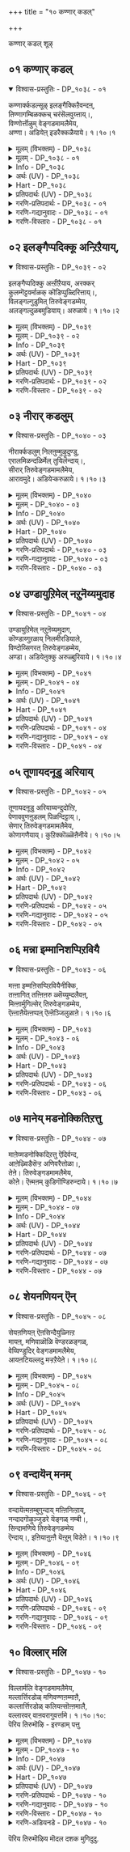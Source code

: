 +++
title = "१० कण्णार् कडल्"

+++

कण्णार् कडल् शूऴ्

## ०१ कण्णार् कडल्

<details open><summary>विश्वास-प्रस्तुतिः - DP_१०३८ - ०१</summary>

कण्णार्क्कडल्सूऴ् इलङ्गैक्किऱैवन्दऩ्,  
तिण्णागम्बिळक्कच् चरंसॆलवुय्त्ताय्।,  
विण्णोर्त्तॊऴुम् वेङ्गडमामलैमेय,  
अण्णा। अडियेऩ् इडरैक्कळैयाये। १।१०।१
</details>

<details><summary>मूलम् (विभक्तम्) - DP_१०३८</summary>

१०३८ ## कण् आर् कडल् सूऴ् * इलङ्गैक्कु इऱैवऩ् तऩ् *  
तिण् आगम् पिळक्कच् * चरम् सॆल उय्त्ताय् **  
विण्णोर् तॊऴुम् * वेङ्गड मा मलै मेय *  
अण्णा अडियेऩ् * इडरैक् कळैयाये १
</details>

<details><summary>मूलम् - DP_१०३८ - ०१</summary>

कण्णार्क्कडल्सूऴ् इलङ्गैक्किऱैवन्दऩ्,  
तिण्णागम्बिळक्कच् चरंसॆलवुय्त्ताय्।,  
विण्णोर्त्तॊऴुम् वेङ्गडमामलैमेय,  
अण्णा। अडियेऩ् इडरैक्कळैयाये। १।१०।१
</details>

<details><summary>Info - DP_१०३८</summary>

{'uv_id': 'PT_१_१०', 'rAga': 'Nādhanāmakriya / नादनामक्रियै', 'tAla': 'Tiripuṭai / तिरिबुडै', 'bhAva': 'Self'}
</details>

<details><summary>अर्थः (UV) - DP_१०३८</summary>

विसालमाऩ कडलाले सूऴप्पट्ट इलङ्गै तलैवऩ् इरावणऩुडैय तिडमाऩ शरीरम् पिळन्दुबोगुम् पडि अम्बुगळै सॆलुत्तिऩवऩे! तेवर्गळ् वणङ्गुम् तिरुमलैयिले सकलविद पन्दुवुमाग इरुक्कुम् पॆरुमाऩे! ऎऩ् तुऩ्बङ्गळै नीक्कियरुळ वेणुम्
</details>

<details><summary>Hart - DP_१०३८</summary>

O lord, you who crossed the ocean  
and fought and killed the king of Lanka surrounded by oceans  
stay in the majestic Thiruvenkaṭam hills,  
worshiped by the gods in the sky:  
I am your slave: Remove my troubles:
</details>

<details><summary>प्रतिपदार्थः (UV) - DP_१०३८</summary>

**कण्णार्** = विसालमाऩ; **कडल् सूऴ्** = कडलाले सूऴप्पट्ट; **इलङ्गैक्कु** = इलङ्गै तलैवऩ्; **इऱैवऩ् तऩ्** = इरावणऩुडैय; **तिण् आगम्** = तिडमाऩ शरीरम्; **पिळक्क** = पिळन्दुबोगुम् पडि; **सरम् सॆल** = अम्बुगळै; **उय्त्ताय्!** = सॆलुत्तिऩवऩे!; **विण्णोर् तॊऴुम्** = तेवर्गळ् वणङ्गुम्; **वेङ्गड मा मलै मेय** = तिरुमलैयिले; **अण्णा!** = सकलविद पन्दुवुमाग; **अडियेऩ्** = इरुक्कुम् पॆरुमाऩे!; **इडरैक्** = ऎऩ् तुऩ्बङ्गळै; **कळैयाये** = नीक्कियरुळ वेणुम्
</details>

<details><summary>गरणि-प्रतिपदार्थः - DP_१०३८ - ०१</summary>

कण्=कण्णु, आर्=तुम्बुवन्थ, कडल्=कडलिनिन्द, शूऴ्=सुत्तुवरिद, इलङ्गैक्कू=लङ्कॆगॆ, इऱैवन् तन्=ऒडॆयन, तिण्=बल, आर्=तुम्बिरुव, आहम्=ऎदॆयन्नु, पिळक्क=सीळुवन्तॆ, शरम्=बाणगळन्नु, शॆल उय् त्ताय्=प्रयोगिसलु हर्षिसिदवने, विण्णोर्=अमररु, तॊऴुम्=नमस्करिसुव, वेङ्गडम् मामलै=वॆङ्कटगिरि ऎम्ब प्रसिद्धि पर्वतदल्लि, मेय=नॆलसिरुव, अण्णा=स्वामिये, अडियेन्=पादसेवकन, इडरै=सङ्कटवन्नु, कळैयाये=कळॆयलारॆया?\(कळॆयबेकु\)
</details>

<details><summary>गरणि-गद्यानुवादः - DP_१०३८ - ०१</summary>

कण्णु तुम्बुवष्टु विशालवाद कडलिनिन्द सुत्तुवरिद लङ्कॆय ऒडॆयन बलिष्ठवाद ऎदॆसीळुवन्तॆ बाणगळन्नु प्रयोगिसलु हर्षिसिद\(उत्साहगॊण्ड\)वने, अमररु नमस्करिसुव तिरुवॆङ्कटगिरियॆम्ब प्रसिद्धवाद पर्वतदलि नॆलसिरुव स्वामिये, पादसेवकनाद नन्न सङ्कटवन्नु निवारिसलरॆया?\(१\)
</details>

<details><summary>गरणि-विस्तारः - DP_१०३८ - ०१</summary>

हिन्दिन ऎरडु तिरुमॊऴिगळिन्दलू आऴ्वाररु तिरुवॆङ्कटगिरिगॆ बन्दु, अल्लि नॆलसिरुव सर्वेश्वरनन्नु आश्रयिसिद्दारॆ. आ तिरुमॊऴिगळल्लि मॊदलनॆयदरल्लि आऴ्वाररु भगवन्तनन्नु सेरलु अवन सेवॆय तॊडगलु तम्म मनस्सन्नु हदगॊळिसिदरु. अदाद, ऎरडनॆय तिरुमॊऴियल्लि अवरु भगवन्तन सन्निधियल्लि निन्तु स्वामियन्नु प्रार्थिसिद्दु- “स्वामी, इवनन्नु निन्न सेवॆगॆ अङ्गीकरिसि अनुग्रहिसु”ऎन्दु. ईग ई तिरुमॊऴियल्लि “स्वामी, दासन सङ्कटवन्नु नीगिसु”ऎन्दु केळिकॊळ्ळुत्तिद्दारॆ.

आऴ्वाररु अरिकॆ माडिकॊळ्ळुत्तारॆ- भगवन्त, नीनु विशालवाद कडलिनिन्द सुत्तुवरिद लङ्कॆय राजन बलिष्ठवाद ऎदॆयन्नु सीळुवन्तॆ बाणगळन्नु प्रयोगिसि हर्षिसिदवनु. देवतॆगळू अमररू निन्नन्नु भूलोकदल्लि सेवॆमाडुवन्तॆ वॆङ्कटगिरियल्लि नॆलसिरुववनु. स्वामी, वॆङ्कटाचलपतिये, नीनु ई दासन सङ्कटवन्नु नीगिसलारॆया?

आऴ्वाररु बेडुवुदु अवरिगॆ पुनर्जन्मद काटवन्नु तप्पिसॆन्दू अमरत्ववन्नु नीडॆन्दू.
</details>

## ०२ इलङ्गैप्पदिक्कू अन्ऱिऱैयाय्,

<details open><summary>विश्वास-प्रस्तुतिः - DP_१०३९ - ०२</summary>

इलङ्गैप्पदिक्कु अऩ्ऱीऱैयाय, अरक्कर्  
कुलम्गॆट्टवर्माळक् कॊडिप्पुळ्दिरित्ताय्।,  
विलङ्गल्गुडुमित् तिरुवेङ्गडम्मेय,  
अलङ्गल्दुळबमुडियाय्। अरुळाये। १।१०।२
</details>

<details><summary>मूलम् (विभक्तम्) - DP_१०३९</summary>

१०३९ इलङ्गैप् पदिक्कु * अऩ्ऱु इऱै आय * अरक्कर्   
कुलम् कॆट्टु अवर् माळक् * कॊडिप् पुळ् तिरित्ताय् **  
विलङ्गल् कुडुमित् * तिरुवेङ्गडम् मेय *  
अलङ्गल् तुळब मुडियाय् * अरुळाये २
</details>

<details><summary>मूलम् - DP_१०३९ - ०२</summary>

इलङ्गैप्पदिक्कु अऩ्ऱीऱैयाय, अरक्कर्  
कुलम्गॆट्टवर्माळक् कॊडिप्पुळ्दिरित्ताय्।,  
विलङ्गल्गुडुमित् तिरुवेङ्गडम्मेय,  
अलङ्गल्दुळबमुडियाय्। अरुळाये। १।१०।२
</details>

<details><summary>Info - DP_१०३९</summary>

{'uv_id': 'PT_१_१०', 'rAga': 'Nādhanāmakriya / नादनामक्रियै', 'tAla': 'Tiripuṭai / तिरिबुडै', 'bhAva': 'Self'}
</details>

<details><summary>अर्थः (UV) - DP_१०३९</summary>

लङ्गाबुरिक्कु ऎक्कालत्तिलुम् अरसर्गळायिरुन्द अरक्कर् कुलम् कॆट्टु अवर्गळ् माळुम्बडि करुडऩैक् कॊडियागक् कॊण्डु तिरिन्दु अवर्गळै अऴित्ताय् सन्दिर सूर्यर्गळ् विलगुम्बडियाऩ सिगरङ्गळ् उळ्ळ तिरुमलैयिलिरुक्कुम् तिरुत्तुऴाय् मालैयै अणिन्दवऩे! ऎऩक्कु अरुळ् पुरिवाये!
</details>

<details><summary>Hart - DP_१०३९</summary>

O lord, you who are adorned with a thulasi garland,  
fought and destroyed the clan of Rakshasas  
and the king of Lanka and raised your Garuda banner  
stay in the Thiruvenkaṭam hills that has tall peaks:  
Give me your grace:
</details>

<details><summary>प्रतिपदार्थः (UV) - DP_१०३९</summary>

**इलङ्गैप् पदिक्कु** = लङ्गाबुरिक्कु; **अऩ्ऱु** = ऎक्कालत्तिलुम्; **इऱै आय** = अरसर्गळायिरुन्द; **अरक्कर् कुलम्** = अरक्कर् कुलम्; **कॆट्टु** = कॆट्टु; **अवर् माळ** = अवर्गळ् माळुम्बडि; **कॊडिप् पुळ्** = करुडऩैक् कॊडियागक् कॊण्डु; **तिरित्ताय्!** = तिरिन्दु अवर्गळै अऴित्ताय्; **विलङ्गल्** = सन्दिर सूर्यर्गळ् विलगुम्बडियाऩ; **कुडुमि** = सिगरङ्गळ् उळ्ळ; **तिरुवेङ्गडम् मेय** = तिरुमलैयिलिरुक्कुम्; **तुळब मुडियाय्** = तिरुत्तुऴाय् मालैयै; **अलङ्गल्!** = अणिन्दवऩे!; **अरुळाये** = ऎऩक्कु अरुळ् पुरिवाये!
</details>

<details><summary>गरणि-प्रतिपदार्थः - DP_१०३९ - ०२</summary>

इलङ्गै पदिक्कू=लङ्कापट्टणक्कॆ, अन्ऱु=आ कालदल्लि, इऱै आय्=राजनादवने\(ऒडॆयनादवने\), अरक्कर्=राक्षसर, कुलम्=वंशवु, कॆट्टु=दिक्कुकॆट्टु, अवर्=अवरॆल्लरू, माळ=नाशवागुवन्तॆ, कॊडि=ध्वजवाद, पुळ्=गरुडनन्नु, तिरित्ताय्=अलॆदाडिसिदवने, विलङ्गल्=बॆट्टगळ, कुडुमि=शिखरवाद, तिरुवेङ्गडम्=तिरुवॆङ्कटगिरियल्लि, मेय=नॆलसि, अलङ्गल् तुळपम्=तुलसिय मालॆयन्नु, मुडियाय्=मुडियल्लि धरिसिदवने,अरुळाये=अनुग्रहिसलारॆया.
</details>

<details><summary>गरणि-विस्तारः - DP_१०३९ - ०२</summary>

अन्दु लङ्कापट्टणक्कॆ ऒडॆयनादवने, राक्षसर वंशवॆल्ल दिक्कुकॆट्टु अवरॆल्लरू नाशवागुवन्तॆ ध्वजवाद गरुडनन्नु तिरुगाडिसिदवने, बॆट्टगळ शिखरवाद तिरुवॆङ्कटगिरियल्लि नॆलसि, मुडियल्लि तुलसिय हारवन्नु धरिसिरुववने, अनुग्रहिसलारॆया?
</details>

## ०३ नीरार् कडलुम्

<details open><summary>विश्वास-प्रस्तुतिः - DP_१०४० - ०३</summary>

नीरार्क्कडलुम् निलऩुम्मुऴुदुण्डु,  
एरालमिळन्दळिर्मेल् तुयिलॆन्दाय्।,  
सीरार् तिरुवेङ्गडमामलैमेय,  
आरावमुदे। अडियेऱ्करुळाये। १।१०।३
</details>

<details><summary>मूलम् (विभक्तम्) - DP_१०४०</summary>

१०४० नीर् आर् कडलुम् * निलऩुम् मुऴुदु उण्डु *  
एर् आलम् इळन् दळिर्मेल् * तुयिल् ऎन्दाय् **  
सीर् आर् * तिरुवेङ्गड मा मलै मेय *  
आरा अमुदे * अडियेऱ्कु अरुळाये ३
</details>

<details><summary>मूलम् - DP_१०४० - ०३</summary>

नीरार्क्कडलुम् निलऩुम्मुऴुदुण्डु,  
एरालमिळन्दळिर्मेल् तुयिलॆन्दाय्।,  
सीरार् तिरुवेङ्गडमामलैमेय,  
आरावमुदे। अडियेऱ्करुळाये। १।१०।३
</details>

<details><summary>Info - DP_१०४०</summary>

{'uv_id': 'PT_१_१०', 'rAga': 'Nādhanāmakriya / नादनामक्रियै', 'tAla': 'Tiripuṭai / तिरिबुडै', 'bhAva': 'Self'}
</details>

<details><summary>अर्थः (UV) - DP_१०४०</summary>

नीर् निरम्बियिरुक्कुम् कडलैयुम् पूमियैयुम् अऩैत्तैयुम् मुऴुदुम् पिरळय कालत्तिल् उण्डु अऴगिय आलिलै इळन्दळिर् मेल् तुयिऩ्ऱ ऎम्बॆरुमाऩे! सॆल्वच्चॆऴिप्पु निऱैन्द तिरुवेङ्गडमलैयिल् इरुप्पवऩे! आरा अमुदे! तासऩाऩ ऎऩ्ऩै कात्तरुळ वेण्डुम्
</details>

<details><summary>Hart - DP_१०४०</summary>

You are sweet nectar:  
You, my father, who swallowed the whole world  
and the ocean with its abundant water  
and rested on a beautiful soft fresh banyan leaf  
stay in the famous Thiruvenkaṭam hills:  
I am your slave: Give me your grace:
</details>

<details><summary>प्रतिपदार्थः (UV) - DP_१०४०</summary>

**नीर् आर्** = नीर् निरम्बियिरुक्कुम्; **कडलुम्** = कडलैयुम्; **निलऩुम्** = पूमियैयुम्; **मुऴुदु उण्डु** = अऩैत्तैयुम् मुऴुदुम्; **उण्डु** = पिरळय कालत्तिल् उण्डु; **एर् आलम्** = अऴगिय आलिलै; **इळन्दळिर्** = इळन्दळिर् मेल्; **तुयिल् ऎन्दाय्!** = तुयिऩ्ऱ ऎम्बॆरुमाऩे!; **सीर् आर्** = सॆल्वच्चॆऴिप्पु निऱैन्द; **तिरु वेङ्गड** = तिरुवेङ्गडमलैयिल्; **मा मलै मेय** = इरुप्पवऩे!; **आरा अमुदे!** = आरा अमुदे!; **अडियेऱ्कु** = तासऩाऩ ऎऩ्ऩै; **अरुळाये** = कात्तरुळ वेण्डुम्
</details>

<details><summary>गरणि-प्रतिपदार्थः - DP_१०४० - ०३</summary>

नीर् आर्=नीरु तुम्बिरुव, कडलुम्=कडलन्नू, निलमुम्=भूमियन्नू, मुऴुवदु=पूर्तियागि, उण्डु=कबळिसि, एर्=सुन्दरवाद आल=आलद,इळम्=ऎळॆय, तळिर् मेल्=तळिरॆलॆय मेलॆ तुयिल्=निद्रिसुव, ऎन्दाय्=नन्न तन्दॆये, शीर् आर्=सम्पद्भरितवाद, तिरुवेङ्गडम्=तिरुवॆङ्कटगिरि ऎम्ब, मामलै=महापर्वतदल्लि, मेय=नॆलसिरुव, आरावमुदे=तणिसदम्थ अमृतवे, अडियेऱ् कु=पादसेवकनिगॆ, अरुळाये=अनुग्रहिसलॊल्लॆया?
</details>

<details><summary>गरणि-गद्यानुवादः - DP_१०४० - ०३</summary>

नीरिनिन्द तुम्बिरुव कडलन्नू भूमियन्नू पूर्तियागि कबळिसि, सुन्दरवाद आलदॆलॆय तळिरॆलॆय मेलॆ निद्रिसुव नन्न तन्दॆये, सम्पत्तिनिन्द तुम्बिद तिरुवॆङ्कटगिरि ऎम्ब महापर्वतदल्लि नॆलसिरुव तणिसलारदन्थ अमृतवे, पादसेवकनाद नन्नन्नु अनुग्रहिसलॊल्लॆया?\(३\)
</details>

<details><summary>गरणि-विस्तारः - DP_१०४० - ०३</summary>

आऴ्वाररु अरिकॆ माडिकॊळ्ळुत्तारॆ- भगवन्त, निन्न सामर्थ्यवन्नु ऎष्टॆष्टु बगॆयल्लि वर्णिसिदरू तीरदु. लङ्कापट्टणवन्नु निर्मूलगॊळिसि राक्षसर कुलवन्ने हॆसरिल्लदन्तॆ नाशमाडिद दिव्यपराक्रम नीनु. लयकालवॊदगिदाग, ब्रह्माण्डवन्ने नुङ्गिहाकि, सुन्दरवाद आलदॆलॆय मेलॆ पवडिसि

योगनिद्रॆयल्लि तॊडगिद समर्थनल्लवे नीनु? नीनु “आरावमुदु”ऎष्टॆष्टु सविदरू, ऎन्दॆन्दिगू तृप्तियन्नुण्टु माडिद अमृतस्वरूपनु. कडुपापियॆन्दु नन्नन्नु कैबिडदन्तॆ उद्धरिसि अनुग्रहिसलॊल्लॆया?
</details>

## ०४ उण्डायुऱिमेल् नऱुनॆय्यमुदाह

<details open><summary>विश्वास-प्रस्तुतिः - DP_१०४१ - ०४</summary>

उण्डायुऱिमेल् नऱुऩॆय्यमुदाग,  
कॊण्डाय्गुऱळाय् निलमीरडियाले,  
विण्दोय्सिगरत् तिरुवेङ्गडम्मेय,  
अण्डा। अडियेऩुक्कु अरुळ्बुरियाये। १।१०।४
</details>

<details><summary>मूलम् (विभक्तम्) - DP_१०४१</summary>

१०४१ उण्डाय् उऱिमेल् * नऱु नॆय् अमुदु आग *  
कॊण्डाय् कुऱळ् आय् * निलम् ईर् अडियाले **  
विण् तोय् सिगरत् * तिरुवेङ्गडम् मेय *  
अण्डा अडियेऩुक्कु * अरुळ्बुरियाये ४
</details>

<details><summary>मूलम् - DP_१०४१ - ०४</summary>

उण्डायुऱिमेल् नऱुऩॆय्यमुदाग,  
कॊण्डाय्गुऱळाय् निलमीरडियाले,  
विण्दोय्सिगरत् तिरुवेङ्गडम्मेय,  
अण्डा। अडियेऩुक्कु अरुळ्बुरियाये। १।१०।४
</details>

<details><summary>Info - DP_१०४१</summary>

{'uv_id': 'PT_१_१०', 'rAga': 'Nādhanāmakriya / नादनामक्रियै', 'tAla': 'Tiripuṭai / तिरिबुडै', 'bhAva': 'Self'}
</details>

<details><summary>अर्थः (UV) - DP_१०४१</summary>

उऱिगळिऩ् मेल् वैक्कप्पट्टिरुन्द नल्ल नॆय्यै अम्रुदमाग कॊण्डु उण्डाय् वामनऩागि पूमियै इरण्डडियाले अळन्दु कॊण्डवऩे! आगासम् वरै उयर्न्द सिगरत्तैयुडैय तिरुवेङ्गडत्तिलिरुक्कुम् तेवर्गळुक्कॆल्लाम् तेवऩे! ऎऩ्ऩै कात्तरुळ वेण्डुम्
</details>

<details><summary>Hart - DP_१०४१</summary>

You, the god of the gods who stole the fragrant butter  
from the uri and ate it as if it were nectar,  
and took the form of a dwarf,  
measured the world and the sky with your two feet  
stay in the Thiruvenkaṭam hills with peaks that touch the sky:  
I am your slave: Give me your grace:
</details>

<details><summary>प्रतिपदार्थः (UV) - DP_१०४१</summary>

**उऱिमेल्** = उऱिगळिऩ् मेल् वैक्कप्पट्टिरुन्द; **नऱु नॆय्** = नल्ल नॆय्यै; **अमुदाग** = अम्रुदमाग; **उण्डाय्** = कॊण्डु उण्डाय्; **कुऱळ् आय् निलम्** = वामनऩागि पूमियै; **ईर् अडियाले** = इरण्डडियाले; **कॊण्डाय्** = अळन्दु कॊण्डवऩे!; **विण् तोय्** = आगासम् वरै उयर्न्द; **सिगर** = सिगरत्तैयुडैय; **तिरु वेङ्गडम् मेय** = तिरुवेङ्गडत्तिलिरुक्कुम्; **अण्डा!** = तेवर्गळुक्कॆल्लाम् तेवऩे!; **अडियेऩुक्कु** = ऎऩ्ऩै; **अरुळ्बुरियाये** = कात्तरुळ वेण्डुम्
</details>

<details><summary>गरणि-प्रतिपदार्थः - DP_१०४१ - ०४</summary>

उण्डाय्=उण्डवने, उऱिमेल्=नॆलुवुगळ मेलॆ\(इट्टिद्द\)नऱु=श्रेष्ठवाद, नॆय्=तुप्पवन्नु, अमुदु आह=अमृतदन्तॆ, कॊण्डाय्=अळॆदुकॊण्डवने, कुऱळ् आय्=वटुवागि, निलम्=ऎल्ला स्थळवन्नू, ईर् अडियाले=ऎरडु हॆज्जॆगळिन्दले, विण् तोय्=आकाशवन्नु मुट्टुत्तिरुव, शिकरम्=शिखरवाद\(शिखरवन्नुळ्ळ\) तिरुवेङ्गडम्= तिरुवॆङ्कटगिरियल्लि, मेय=नॆलसिरुव, अण्डा=ब्रह्माण्डनायकने, अडियेनुक्कू=पादसेवकनिगॆ, अरुळ् पुरियाये=कृपॆमाडलारॆया?
</details>

<details><summary>गरणि-गद्यानुवादः - DP_१०४१ - ०४</summary>

नॆलुवुगळ मेलॆ इट्टिद्द श्रेष्ठवाद तुप्पवन्नु अमृतद हागॆ उण्डवने, वटुवागि स्थळवन्नॆल्ला ऎरडे हॆज्जॆगळिन्द अळॆदुकॊण्डवने, आकाशवन्नु मुट्टुत्तिरुव शिखरद तिरुवॆङ्कटगिरियल्लि नॆलसिरुव ब्रह्माण्डनायकने, पादसेवकनाद ननगॆ कृपॆमाडलारॆया?\(४\)
</details>

<details><summary>गरणि-विस्तारः - DP_१०४१ - ०४</summary>

आऴ्वाररु अरिकॆ माडिकॊळ्ळुत्तिद्दारॆ- भगवन्त,नीनु कृष्णनागि अवतरिसि नन्दगोकुलदल्लि मनॆमनॆयल्लियू गॊल्लतियरु नॆलुवुगळल्लि शेखरिसिट्टिद्द सुवासनॆयिन्द कूडिद उत्तमवाद तुप्पवन्नु निरायासवागि आनन्ददिन्द उण्डुमुगिसिदॆयल्लवे? वामनवटुवागि अवतरिसि, बेडि पडॆदुकॊण्ड मूरडि दानदल्लि निन्न ऎरडे हॆज्जॆगळिन्द समस्तलोकगळन्नू अळॆदु हाकि निन्न सामर्थ्यद अपरिमित व्याप्तियन्नु व्यक्तपडिसिदॆयल्लवे? ब्रह्मान्दनायकनागिरुव नीनु ईग भूमियल्लिरुव भक्तजनर उद्धारक्कागि तिरुवॆङ्कटगिरिय मेलॆ नॆलसिद्दीयॆ. कडुपापियाद ई पादसेवकन मेलू कृपॆ माडलॊल्लॆया?
</details>

## ०५ तूणायदनूडु अरियाय्

<details open><summary>विश्वास-प्रस्तुतिः - DP_१०४२ - ०५</summary>

तूणायदऩूडु अरियाय्वन्दुदोऩ्ऱि,  
पेणाववुणऩुडलम् पिळन्दिट्टाय्।,  
सेणार् तिरुवेङ्गडमामलैमेय,  
कोणागणैयाय्। कुऱिक्कॊळ्ळॆऩैनीये। १।१०।५
</details>

<details><summary>मूलम् (विभक्तम्) - DP_१०४२</summary>

१०४२ तूण् आय् अदऩूडु * अरियाय् वन्दु तोऩ्ऱि *  
पेणा अवुणऩ् उडलम् * पिळन्दिट्टाय् **  
सेण् आर् * तिरुवेङ्गड मा मलै मेय *  
कोळ् नागणैयाय् * कुऱिक्कॊळ् ऎऩै नीये ५
</details>

<details><summary>मूलम् - DP_१०४२ - ०५</summary>

तूणायदऩूडु अरियाय्वन्दुदोऩ्ऱि,  
पेणाववुणऩुडलम् पिळन्दिट्टाय्।,  
सेणार् तिरुवेङ्गडमामलैमेय,  
कोणागणैयाय्। कुऱिक्कॊळ्ळॆऩैनीये। १।१०।५
</details>

<details><summary>Info - DP_१०४२</summary>

{'uv_id': 'PT_१_१०', 'rAga': 'Nādhanāmakriya / नादनामक्रियै', 'tAla': 'Tiripuṭai / तिरिबुडै', 'bhAva': 'Self'}
</details>

<details><summary>अर्थः (UV) - DP_१०४२</summary>

तूणिलिरुन्दु नरसिम्मऩाय् वन्दु तोऩ्ऱि इरणियऩिऩ् उडलै पिळन्दवऩे! मिग उयर्न्द तिरु वेङ्गडम् ऎऩ्ऩुम् तिरुमलैयिले इरुक्कुम् मिडुक्कैयुडैय आदिशेषऩ् मीदु तुयिल्बवऩे! नीये ऎऩ्ऩै कात्तरुळ वेण्डुम्
</details>

<details><summary>Hart - DP_१०४२</summary>

You, the god of the tall majestic Thiruvenkaṭam hills,  
took the form of a pillar, split it open,  
emerged from it in the form of a man-lion  
and killed the Asuran Hiranyan:  
Your arrows never fail to hit their targets:  
Protect me:
</details>

<details><summary>प्रतिपदार्थः (UV) - DP_१०४२</summary>

**तूण् आय् अदऩूडु** = तूणिलिरुन्दु; **अरियाय्** = नरसिम्मऩाय्; **वन्दु तोऩ्ऱि** = वन्दु तोऩ्ऱि; **पेणा अवुणऩ्** = इरणियऩिऩ्; **उडलम् पिळन्दिट्टाय्!** = उडलै पिळन्दवऩे!; **सेण् आर्** = मिग उयर्न्द; **तिरु वेङ्गड** = तिरु वेङ्गडम् ऎऩ्ऩुम्; **मा मलै मेय** = तिरुमलैयिले इरुक्कुम्; **कोळ्** = मिडुक्कैयुडैय; **नागणैयाय्!** = आदिशेषऩ् मीदु तुयिल्बवऩे!; **ऎऩै नीये** = नीये ऎऩ्ऩै; **कुऱिक् कॊळ्** = कात्तरुळ वेण्डुम्
</details>

<details><summary>गरणि-प्रतिपदार्थः - DP_१०४२ - ०५</summary>

तूणाय्=कम्बवागिरुव, अदन् ऊडु=अदरनडुवॆ, अरि आय्=नरहरियागि, वन्दु=हॊरक्कॆ बन्दु, अवतरिसि, तोन्ऱि=काणिसिकॊण्डु, पेणा=नमस्करिसद, अवुणन्=हिरण्यकशिपुविन, उडलम्-देहवन्नु, पिळन्दिट्टाय्=सीळिहाकिदवने, शेण् आर्=करुणॆ तुम्बिरुव, तिरुवेङ्गडम् मामलै=तिरुवॆङ्कटगिरियॆम्ब प्रसिद्ध पर्वतदल्लि, मेय=नॆलॆसिरुव, कोळ् नाह अणैयाय्=बलशालियाद शेषन हासुगॆयल्लि पवडिसिरुववने, ऎन्नै=नन्नन्नु, नीये=नीने, कुऱिक्कॊळ्=ज्ञापकदल्लिट्टुकॊण्डु, कृपॆमाडु.
</details>

<details><summary>गरणि-गद्यानुवादः - DP_१०४२ - ०५</summary>

कम्बवागिरुव अदर नडुवॆ नरहरियागि अवतरिसि हॊरबन्दु नमस्करिसद हिरण्यकशिपुविन ऒडलन्नु सीळिट्टवने, करुणॆ तुम्बिरुव तिरुवॆङ्कटगिरियॆम्ब प्रसिद्धवाद पर्वतदल्लि नॆलसिरुव बलशालियाद शेषन हासुगॆयल्लि पवडिसिरुववने, नीने नन्नन्नु गुरुतिट्टुकॊण्डु, कृपॆमाडि उद्धरिसबेकु.\(५\)
</details>

<details><summary>गरणि-विस्तारः - DP_१०४२ - ०५</summary>

आऴ्वाररु अरिकॆ माडिकॊळ्ळुत्तारॆ- भगवन्त, निन्न अप्रतिम सामर्थ्यवन्नु हॆगॆन्दु वर्णिसुवुदु? बरिय कम्बवागि निन्तिद्द अदर मध्यदल्लि असदृशवाद नरहरिय रूपवन्नु तळॆदु हॊरबन्दॆ. निन्न मुन्दॆनिन्तिद्दु निनगॆ स्वल्पवू मर्यादॆयन्नु तोरिसद हिरण्यकशिपुविन ऒडलन्नु सीळि हाकिदॆ. करुणॆ ऎम्ब सद्गुणवे सुप्रसिद्धवाद तिरुवॆङ्कटगिरि ऎम्ब बॆट्टवागि अदरल्लि अपार कारुण्यनिधियागि नीनु ईग नॆलसिद्दी. कडुपापियाद नन्न मेलॆ कृपॆमाडि, नन्न पापगळ बॆट्टवन्नु गुरुतिट्टु नाशगॊळिसि, ननन्नु उद्धरिसु.
</details>

## ०६ मन्ना इम्मानिशप्पिऱवियै

<details open><summary>विश्वास-प्रस्तुतिः - DP_१०४३ - ०६</summary>

मऩ्ऩा इम्मऩिसप्पिऱवियैनीक्कि,  
तऩ्ऩागित् तऩ्ऩिऩरु ळ्सॆय्युम्दलैवऩ्,  
मिऩ्ऩार्मुगिल्सेर् तिरुवेङ्गडम्मेय,  
ऎऩ्ऩाऩैयॆऩ्ऩप्पऩ् ऎऩ्ऩॆञ्जिलुळाऩे। १।१०।६
</details>

<details><summary>मूलम् (विभक्तम्) - DP_१०४३</summary>

१०४३ मऩ्ऩा * इम् मऩिसप् पिऱवियै नीक्कि *  
तऩ् आक्कित् * तऩ् इऩ् अरुळ् सॆय्युम् तलैवऩ् **  
मिऩ् आर् मुगिल् सेर् * तिरुवेङ्गडम् मेय *  
ऎऩ् आऩै ऎऩ् अप्पऩ् * ऎऩ् नॆञ्जिल् उळाऩे ६
</details>

<details><summary>मूलम् - DP_१०४३ - ०६</summary>

मऩ्ऩा इम्मऩिसप्पिऱवियैनीक्कि,  
तऩ्ऩागित् तऩ्ऩिऩरु ळ्सॆय्युम्दलैवऩ्,  
मिऩ्ऩार्मुगिल्सेर् तिरुवेङ्गडम्मेय,  
ऎऩ्ऩाऩैयॆऩ्ऩप्पऩ् ऎऩ्ऩॆञ्जिलुळाऩे। १।१०।६
</details>

<details><summary>Info - DP_१०४३</summary>

{'uv_id': 'PT_१_१०', 'rAga': 'Nādhanāmakriya / नादनामक्रियै', 'tAla': 'Tiripuṭai / तिरिबुडै', 'bhAva': 'Self'}
</details>

<details><summary>अर्थः (UV) - DP_१०४३</summary>

निलैयिल्लाद इन्द मऩिद जऩ्मत्तै विडुवित्तु तऩक्कु आळाक्किक्कॊण्डु तऩदु परमगिरुबैयै अरुळिच् चॆय्युम् तलैवऩ् मिऩ्ऩलोडुगूडिऩ मेगङ्गळ् तिरुमलैयिले ऎऩ् आऩै पोऩ्ऱ अऴगैयुडैय ऎम्बॆरुमाऩ् ऎऩ् मऩदिल् उळ्ळाऩे
</details>

<details><summary>Hart - DP_१०४३</summary>

The matchless god, my king who himself is me,  
saved me from never-ending births on the earth  
and gives me his sweet grace:  
He stays in the Thiruvenkaṭam hills  
where clouds float with shining lightning-  
and he is my dear father and he is in my heart:
</details>

<details><summary>प्रतिपदार्थः (UV) - DP_१०४३</summary>

**मऩ्ऩा इम् मऩिस** = निलैयिल्लाद; **पिऱवियै** = इन्द मऩिद जऩ्मत्तै; **नीक्कि** = विडुवित्तु; **तऩ् आक्कि** = तऩक्कु आळाक्किक्कॊण्डु; **तऩ् इऩ्** = तऩदु परमगिरुबैयै; **अरुळ् सॆय्युम्** = अरुळिच् चॆय्युम्; **तलैवऩ्** = तलैवऩ्; **मिऩ् आर्** = मिऩ्ऩलोडुगूडिऩ; **मुगिल् सेर्** = मेगङ्गळ्; **तिरु वेङ्गडम् मेय** = तिरुमलैयिले; **ऎऩ् आऩै** = ऎऩ् आऩै पोऩ्ऱ अऴगैयुडैय; **ऎऩ् अप्पऩ्** = ऎम्बॆरुमाऩ्; **ऎऩ् नॆञ्जिल् उळाऩे** = ऎऩ् मऩदिल् उळ्ळाऩे
</details>

<details><summary>गरणि-प्रतिपदार्थः - DP_१०४३ - ०६</summary>

मन्ना=प्रभुवे, इ-मनिशप्पिऱप्पियै=ई मनुष्यजन्मवन्नु, नीक्कि=नीगिसि, तन् आक्कि=तम्मवनन्नागिसि, तन् इन् अरुळ् शॆय्युम्=तम्म मधुरवाद कृपॆयन्नु नीडुव, तलैवन्=ऒडॆयने,स् वामिये, मिन् आर् मुहिल् शेर्=मिञ्चिनिन्द तुम्बिरुव मुगिलन्नु मुट्टुव, तिरुवेङ्गडम् =तिरुवॆङ्कटगिरियल्लि, मेय=नॆलॆसिरुव, ऎन् आनै=नन्न अन्तरात्मने, ऎन् अप्पन्=नन्न तन्दॆये, ऎन् नॆञ्जिल् उळाने=नन्न मनस्सिनल्लि इरुववने\!
</details>

<details><summary>गरणि-विस्तारः - DP_१०४३ - ०६</summary>

प्रभुवे, ई मनुष्यजन्मवन्नु नीगिसि, तम्मवनन्नागिसि, तम्म मधुरवाद

कृपॆयन्नु नीडुव ऒडॆयने, मिञ्चिनिन्द तुम्बिद मुगिलन्नु मुट्टुव तिरुवॆङ्कटगिरियल्लि नॆलसिरुव नन्न अन्तरात्मने नन्न तन्दॆये नन मनस्सिनल्लिरुववने\! \(६\)

आऴ्वाररु अरिकॆ माडिकॊळ्ळुत्तारॆ- भगवन्त, निन्न करुणॆयन्नु ऎष्टॆन्दु हेळिहॊगळलि\! नीनु नन्न प्रभुवु. ई नन्न मनुष्यजीवनवन्नु कॊनॆगाणिसिद्दी. अल्लदॆ, नन्नन्नु निन्नवनन्नागि माडिकॊण्डिद्दी. निन्न इनिदाद कृपॆयन्नु ननगॆ करुणिसिद्दी. ईग नीनु सुप्रसिद्धवाद तिरुवॆङ्कटगिरियल्लि नॆलसिरुववनादरू, नीनु नन्न अन्तरात्मनागि, नन्न अप्पनागि, नन मनस्सिनल्लिये नॆलॆगॊण्डिद्दी. निन्नन्नु नानु नन्न हॊरगू काणुत्तिद्देनॆ; नन्न ऒळगू काणुत्तिद्देनॆ. इदु नन्न भाग्यवल्लवे?
</details>

## ०७ मानेय् मडनोक्कितिऱत्तु

<details open><summary>विश्वास-प्रस्तुतिः - DP_१०४४ - ०७</summary>

माऩेय्मडनोक्किदिऱत्तु ऎदिर्वन्द,  
आऩेऴ्विडैसॆऱ्ऱ अणिवरैत्तोळा।,  
तेऩे। तिरुवेङ्गडमामलैमेय,  
कोऩे। ऎऩ्मऩम् कुडिगॊण्डिरुन्दाये। १।१०।७
</details>

<details><summary>मूलम् (विभक्तम्) - DP_१०४४</summary>

१०४४ माऩ् एय् मड नोक्कि * तिऱत्तु ऎदिर् वन्द *  
आऩ् एऴ् विडै सॆऱ्ऱ * अणि वरैत् तोळा **  
तेऩे * तिरुवेङ्गड मा मलै मेय *  
कोऩे ऎऩ् मऩम् * कुडिगॊण्डु इरुन्दाये ७
</details>

<details><summary>मूलम् - DP_१०४४ - ०७</summary>

माऩेय्मडनोक्किदिऱत्तु ऎदिर्वन्द,  
आऩेऴ्विडैसॆऱ्ऱ अणिवरैत्तोळा।,  
तेऩे। तिरुवेङ्गडमामलैमेय,  
कोऩे। ऎऩ्मऩम् कुडिगॊण्डिरुन्दाये। १।१०।७
</details>

<details><summary>Info - DP_१०४४</summary>

{'uv_id': 'PT_१_१०', 'rAga': 'Nādhanāmakriya / नादनामक्रियै', 'tAla': 'Tiripuṭai / तिरिबुडै', 'bhAva': 'Self'}
</details>

<details><summary>अर्थः (UV) - DP_१०४४</summary>

माऩ् विऴियुडैय अऴगिय नप्पिऩ्ऩैयैप् पॆऱ ऎदिर् वन्द एऴु रिषबङ्गळै कॊऩ्ऱ अऴगिय मलैबोऩ्ऱ तिडमाऩ तोळ्गळै युडैयवऩे! तेऩे! तिरुवेङ्गडमॆऩ्ऩुम् तिरुमलैयिल् उळ्ळ अरसे! ऎऩ् मऩदिल् कुडि एऱि ऎऩक्कु अरुळ् पुरिगिऩ्ऱाय्
</details>

<details><summary>Hart - DP_१०४४</summary>

You are as sweet as honey  
and you have hands strong as mountains:  
You who killed the seven bulls opposing them  
to marry the doe-eyed Nappinnai  
stay in rich Thiruvenkaṭam hills:  
O my king, you live in my heart:
</details>

<details><summary>प्रतिपदार्थः (UV) - DP_१०४४</summary>

**माऩ् एय् मड** = माऩ् विऴियुडैय अऴगिय; **नोक्कि तिऱत्तु** = नप्पिऩ्ऩैयैप् पॆऱ; **ऎदिर् वन्द** = ऎदिर् वन्द; **आऩ् एऴ् विडै** = एऴु रिषबङ्गळै; **सॆऱ्ऱ** = कॊऩ्ऱ; **अणि वरैत्** = अऴगिय मलैबोऩ्ऱ तिडमाऩ; **तोळा! तेऩे!** = तोळ्गळै युडैयवऩे! तेऩे!; **तिरुवेङ्गड** = तिरुवेङ्गडमॆऩ्ऩुम्; **मामलै मेय! कोऩे!** = तिरुमलैयिल् उळ्ळ अरसे!; **ऎऩ् मऩम् कुडिगॊण्डु** = ऎऩ् मऩदिल् कुडि एऱि; **इरुन्दाये** = ऎऩक्कु अरुळ् पुरिगिऩ्ऱाय्
</details>

<details><summary>गरणि-प्रतिपदार्थः - DP_१०४४ - ०७</summary>

मान्=जिङ्कॆगॆ, एय्=समनाद. मडनोक्कि=सॊबगिन नोटवुळ्ळवळ, तिऱत्तु=कारणवागि, ऎदिर् वन्द=ऎदुरिसि बन्द, एऴ् आन् विडै शॆट्र=एळुगूळिगळन्नु सदॆबडिद, अणि=सुन्दरवाद वरै=बॆट्टदन्थ, तोळा=तोळुगळुळ्ळवने, तेने=जेनुतुप्पदन्तॆ मधुरवादवने, तिरुवेङ्गडम्=तिरुवॆङ्कटगिरि ऎम्ब, मा मलै=प्रसिद्ध पर्वतदल्लि, मेय=नॆलसिरुववने, कोने=स्वामिये,ऎन् मनम्=नन्न मनवन्नु, कुडिकॊण्डु=निवासवागि माडिकॊण्डु, इरुन्दाये=इरुववने.
</details>

<details><summary>गरणि-गद्यानुवादः - DP_१०४४ - ०७</summary>

जिङ्कॆय कण्णुगळिगॆ समनाद सॊबगिन नोटवुळ्ळवळ कारणवागि ऎदुरिसि बन्द एळुगूळिगळन्नु सदॆबडिद सुन्दरवाद बॆट्टदन्थ तोळुगळुळ्ळवने जेनुतुप्पद हागॆ मधुरवादवने तिरुवॆङ्कटगिरि ऎम्ब प्रसिद्ध पर्वतदल्लि नॆलसिरुववने, स्वामिये नन्न मनवन्नु निन्न निवासवागि माडिकॊण्डिरुववने.\(७\)
</details>

<details><summary>गरणि-विस्तारः - DP_१०४४ - ०७</summary>

आऴ्वाररु अरिकॆमाडिकॊळ्ळुत्तारॆ- भगवन्त निन्न अप्रतिम सामर्थ्यवन्नू निन्न अद्वितीय कृपॆयन्नू हेगॆन्दु वर्णिसलि? हिन्दॆ नीनु कृष्णनागि अवतरिसिदाग, नीळादेवियन्नु गॆल्लुवुदक्कागि फणवागिट्टिद्द एळुगूळिगळन्नू नीनॊब्बने ऎदुरिसि, अवुगळन्नु पळगिसिबिट्टॆयल्लवे? ऎन्थ पराक्रम अदु\! ऎन्थ तोळ्बलनिन्नदु\! नन्न विषयदल्लि नीनु जेनिगिन्त मधुरवादवनु. तिरुवॆङ्कटगिरि ऎम्ब सुप्रसिद्धवाद बॆट्टद मेलॆ नॆलसिरुव वॆङ्कटाचलपति ऎनिसिद महामहिमनाद नीनु, नन्न मनस्सन्ने निन्न निवासवागि माडिकॊण्डु कृपॆमाडिरुवॆयल्ल\! नन्न मेलण निन्न कारुण्य, वात्सल्य ऎन्थाद्दु\!
</details>

## ०८ शेयनणियन् ऎन्

<details open><summary>विश्वास-प्रस्तुतिः - DP_१०४५ - ०८</summary>

सेयऩणियऩ् ऎऩसिन्दैयुळ्निऩ्ऱ  
मायऩ्, मणिवाळॊळि वॆण्डरळङ्गळ्,  
वेय्विण्डुदिर् वेङ्गडमामलैमेय,  
आयऩटियल्लदु मऱ्ऱऱैयेऩे। १।१०।८
</details>

<details><summary>मूलम् (विभक्तम्) - DP_१०४५</summary>

१०४५ सेयऩ् अणियऩ् * ऎऩ सिन्दैयुळ् निऩ्ऱ   
मायऩ् * मणि वाळ् ऒळि * वॆण् तरळङ्गळ् **  
वेय् विण्डु उदिर् * वेङ्गड मा मलै मेय *  
आयऩ् अडि अल्लदु * मऱ्ऱु अऱियेऩे ८
</details>

<details><summary>मूलम् - DP_१०४५ - ०८</summary>

सेयऩणियऩ् ऎऩसिन्दैयुळ्निऩ्ऱ  
मायऩ्, मणिवाळॊळि वॆण्डरळङ्गळ्,  
वेय्विण्डुदिर् वेङ्गडमामलैमेय,  
आयऩटियल्लदु मऱ्ऱऱैयेऩे। १।१०।८
</details>

<details><summary>Info - DP_१०४५</summary>

{'uv_id': 'PT_१_१०', 'rAga': 'Nādhanāmakriya / नादनामक्रियै', 'tAla': 'Tiripuṭai / तिरिबुडै', 'bhAva': 'Self'}
</details>

<details><summary>अर्थः (UV) - DP_१०४५</summary>

पक्तियिल्लादवर्गळुक्कु ऎट्टादवऩुम् पक्तर्गळुक्कु अरुगिलिरुप्पवऩुम् ऎऩ् मऩदिले वन्दु निऩ्ऱ मायऩ् मूङ्गिल् पिळवुबट्टु सिन्दिक्किडप्पदाऩ ऒळियुळ्ळ वॆळुत्त मुत्तुक्कळैयुम् ऒळियुळ्ळ रत्ऩङ्गळैयुम् उदिर्क्कुमिडमाऩ तिरुवेङ्गडमॆऩ्ऩुम् तिरुमलैयिल् इरुक्कुम् कण्णऩुडैय तिरुवडिगळैत् तविर वेऱॊऩ्ऱैयुम् अऱियेऩे
</details>

<details><summary>Hart - DP_१०४५</summary>

Our lord is far and near  
and he, the Māyan stays in my heart:  
I know nothing except the feet of the cowherd  
who stays in the divine Thiruvenkaṭam hills  
where white pearls shining like diamonds  
spill out, splitting open the bamboo:
</details>

<details><summary>प्रतिपदार्थः (UV) - DP_१०४५</summary>

**सेयऩ्** = पक्तियिल्लादवर्गळुक्कु ऎट्टादवऩुम्; **अणियऩ्** = पक्तर्गळुक्कु अरुगिलिरुप्पवऩुम्; **ऎऩ सिन्दैयुळ्** = ऎऩ् मऩदिले; **निऩ्ऱ मायऩ्** = वन्दु निऩ्ऱ मायऩ्; **वेय्** = मूङ्गिल्; **विण्डु** = पिळवुबट्टु सिन्दिक्किडप्पदाऩ; **ऒळि वॆण्** = ऒळियुळ्ळ वॆळुत्त; **तरळङ्गळ्** = मुत्तुक्कळैयुम्; **वाळ्** = ऒळियुळ्ळ; **मणि** = रत्ऩङ्गळैयुम्; **उदिर्** = उदिर्क्कुमिडमाऩ; **वेङ्गड** = तिरुवेङ्गडमॆऩ्ऩुम्; **मा मलै मेय** = तिरुमलैयिल् इरुक्कुम्; **आयऩ्** = कण्णऩुडैय; **अडि अल्लदु** = तिरुवडिगळैत् तविर; **मऱ्ऱु अऱियेऩे** = वेऱॊऩ्ऱैयुम् अऱियेऩे
</details>

<details><summary>गरणि-प्रतिपदार्थः - DP_१०४५ - ०८</summary>

शेयन्=ऎटुकदवनू, अणियन्=बलुहत्तिरदल्लिरुववनू, ऎन् शिन्दैयुळ् निन्ऱ=नन्न चिन्तनॆयल्लिरुव मायन्=आश्चर्यकारिये, मणिवाळ्=रत्नगळन्तॆ हॊळपिनिन्द, ऒळि=हॊळॆयुव, वॆण् तरळङ्गळ्=बिळिय मुत्तुगळु, वेय्=बिदिरिन मेलॆ, विण्डु=मुगिलुगळिन्द, उदिर्=उदुरि बीळुव, वेङ्गडमलै मेय=तिरुवॆङ्कटगिरियल्लि नॆलसिरुव, आयन् अडि=गोपालन पादगळु,अल्लदु=अल्लदॆ, मट्रु=बेरॆ एनन्नू, अऱियेने=अरियॆनल्ल\!
</details>

<details><summary>गरणि-गद्यानुवादः - DP_१०४५ - ०८</summary>

बहुदूरदल्लिरुववनू, अति समीपदल्लिरुववनू, नन्न चिन्तनॆयल्लिये इरुव विस्मयकारकनू, रत्नगळु हॊळॆयुवन्तॆ हॊळॆयुव बिळिय मुत्तुगळु बिदिरिन मॆळॆगळ मेलॆ मुगिलुगळिन्द उदुरिबीळुवन्थ तिरुवॆङ्कटगिरियल्लि नॆलसिरुव गोपालन पादगळल्लदॆ नानु बेरॆ एनन्नू अरियॆनल्ल.\(८\)
</details>

<details><summary>गरणि-विस्तारः - DP_१०४५ - ०८</summary>

आऴ्वाररु भगवन्तन कॆलवु विशिश्ट गुणगळन्नु इल्लिकॊण्डाडिद्दारॆ. भगवन्तनु अनन्य भक्तरिगल्लदॆ बेरॆ यारिगू ऎटुकदष्टु दूरदल्लिरुववनु. भक्तनिगादरॆ अत्यन्त समीपदल्लिये इरुववनु. भक्तन चिन्तनॆयल्लिये सदा नॆलॆगॊण्डिरुववनु. विस्मयकारक गुणगळन्नुळ्ळवनु.

तिरुवॆङ्कटगिरियल्लि बिदिरुमॆळॆगळु ऎल्लॆल्लियू बॆळॆदिवॆ. अवु आकाशवन्नु मुट्टुवन्तॆ चॆन्नागि बॆळॆदिवॆ. बॆट्टद मेलुगडॆ आकाशदल्लि हादुहोगुव मुगिलुगळु शुद्धवाद नीरिन हनिगळन्नु आ बिदिरुमॆळॆगळ मेलॆ उदुरिसुत्तवॆ. आग आ हनिगळु रत्नगळन्तॆ हॊळॆयुत्तवॆ. बिळिय मुत्तुगळन्तॆ कॆळक्कॆ बीळुत्तवॆ. अवु बॆट्टवन्नु सॊबगिनिन्दलू कान्तियिन्दलू तुम्बुत्तवॆ.

“इन्थ सुन्दरवाद तिरुवॆङ्कटगिरियल्लि नॆलसिरुव जगदॊडॆयनाद गोपालन पादगळ हॊरतु ननगॆ बेरॆ याव आश्रयवू इल्ल. नानु मत्तावुदन्नू अरियॆनु- ऎन्नुत्तारॆ, आऴ्वाररु.
</details>

## ०९ वन्दायॆन् मनम्

<details open><summary>विश्वास-प्रस्तुतिः - DP_१०४६ - ०९</summary>

वन्दायॆऩ्मऩम्बुगुन्दाय् मऩ्ऩिनिऩ्ऱाय्,  
नन्दादगॊऴुञ्जुडरे यॆङ्गळ् नम्बी।,  
सिन्दामणिये तिरुवेङ्गडम्मेय  
ऎन्दाय्।, इऩियाऩुऩ्ऩै यॆऩ्ऱुम् विडेऩे। १।१०।९
</details>

<details><summary>मूलम् (विभक्तम्) - DP_१०४६</summary>

१०४६ वन्दाय् ऎऩ् मऩम् पुगुन्दाय् * मऩ्ऩि निऩ्ऱाय् *  
नन्दाद कॊऴुञ् जुडरे * ऎङ्गळ् नम्बी **  
सिन्दामणिये * तिरुवेङ्गडम् मेय *  
ऎन्दाय्! इऩि याऩ् उऩ्ऩै * ऎऩ्ऱुम् विडेऩे ९
</details>

<details><summary>मूलम् - DP_१०४६ - ०९</summary>

वन्दायॆऩ्मऩम्बुगुन्दाय् मऩ्ऩिनिऩ्ऱाय्,  
नन्दादगॊऴुञ्जुडरे यॆङ्गळ् नम्बी।,  
सिन्दामणिये तिरुवेङ्गडम्मेय  
ऎन्दाय्।, इऩियाऩुऩ्ऩै यॆऩ्ऱुम् विडेऩे। १।१०।९
</details>

<details><summary>Info - DP_१०४६</summary>

{'uv_id': 'PT_१_१०', 'rAga': 'Nādhanāmakriya / नादनामक्रियै', 'tAla': 'Tiripuṭai / तिरिबुडै', 'bhAva': 'Self'}
</details>

<details><summary>अर्थः (UV) - DP_१०४६</summary>

कुऱैविल्लाद निऱैन्द पिरगासमुडैयवऩे! ऎङ्गळ् कुऱैगळै नीक्कुबवऩे! वेण्डियदैक् कॊडुक्कुम् मणिये तिरुमलैयिल् इरुक्कुम् ऎऩ् तन्दैये! नीयागवे वन्दु ऎऩ् मऩदिल् पुगुन्दाय् मऩदिल् निलैत्तु निऩ्ऱाय् इऩिमेल् नाऩ् उऩ्ऩै ऒरुनाळुम् विडमाट्टेऩ्
</details>

<details><summary>Hart - DP_१०४६</summary>

You, our father, our Nambi,  
our cintamani, are a bright light that never diminishes:  
You came to me, entered my heart and abide there:  
O god of the Thiruvenkatam hills, sfrom now on I will not leave you ever:
</details>

<details><summary>प्रतिपदार्थः (UV) - DP_१०४६</summary>

**नन्दाद** = कुऱैविल्लाद; **कॊऴुञ्** = निऱैन्द; **सुडरे!** = पिरगासमुडैयवऩे!; **ऎङ्गळ् नम्बी!** = ऎङ्गळ् कुऱैगळै नीक्कुबवऩे!; **सिन्दामणिये!** = वेण्डियदैक् कॊडुक्कुम् मणिये; **तिरु वेङ्गडम् मेय** = तिरुमलैयिल् इरुक्कुम्; **ऎन्दाय्!** = ऎऩ् तन्दैये!; **वन्दाय्** = नीयागवे वन्दु; **ऎऩ् मऩम्** = ऎऩ् मऩदिल्; **पुगुन्दाय्** = पुगुन्दाय्; **मऩ्ऩि निऩ्ऱाय्** = मऩदिल् निलैत्तु निऩ्ऱाय्; **इऩि** = इऩिमेल्; **याऩ् उऩ्ऩै** = नाऩ् उऩ्ऩै; **ऎऩ्ऱुम् विडेऩे** = ऒरुनाळुम् विडमाट्टेऩ्
</details>

<details><summary>गरणि-प्रतिपदार्थः - DP_१०४६ - ०९</summary>

वन्दाय्=नीनु बन्दॆ, ऎन् मनम्=नन्न मनस्सन्नु, पुहुन्दाय्=प्रवेशिसिदॆ, मन्नु=शाश्वतवागि, निन्ऱाय्=नॆलसिरुवॆ, नन्दाद=आरिहोगदॆ इरुव, कॊऴु=श्रेष्ठवाद, शुडरे=ज्योतिये, ऎङ्गळ् नम्बी=नम्मॆल्लर कॊरतॆगळन्नु नीगिसुव परिपूर्णने, शिन्दामणिये=चिन्तामणिये, तिरुवेङ्गडम् मेय=तिरुवॆङ्कटगिरियल्लि नॆलसिरुव, ऎन्दाय्=नन्न तन्दॆये, इनि=इन्नु मुन्दॆ, यान्=नानु, उन्नै=निन्नन्नु, ऎन्ऱुम्=ऎन्दॆन्दिगू, विडेने=बिडलारॆनु.
</details>

<details><summary>गरणि-गद्यानुवादः - DP_१०४६ - ०९</summary>

नन्ददे इरुव श्रेष्ठवाद ज्योतिये, नम्मॆल्लर कॊरतॆगळन्नु नीगिसुव परिपूर्णने, चिन्तामणिये तिरुवॆङ्कटगिरियल्लि नॆलसिरुव नन्न तन्दॆये, नीनु बन्दॆ; नन्न मनस्सन्नु प्रवेशिसिदॆ; अल्लि शाश्वतवागि नॆलसिरुवॆ. इन्नु मुन्दॆ नानु निन्नन्नु ऎन्दॆन्दिगू बिडलारॆनु.\(९\)
</details>

<details><summary>गरणि-विस्तारः - DP_१०४६ - ०९</summary>

आऴ्वाररु अरिकॆ माडिकॊळ्ळुत्तारॆ- भगवन्त, ऎन्दॆन्दिगू बॆळगुत्तिरुव परञ्ज्योतिये नीनु. नन्न मेलॆ करुणॆयिट्टु नीनु नन्न बळिगॆबन्दॆ. नन्न हृदयवन्नु प्रवेशिसिदॆ. अल्लिय अज्ञानवॆम्ब कत्तलॆयन्नु अल्लिन्द ओडिसिदॆ. नन्न हृदयदल्लि ज्ञानवॆम्ब दिव्यवाद बॆळकन्नु तुम्बिदॆ. इदुवरॆगॆ नन्न जीवन ऎन्थाद्दागित्तु\! नानॆष्टु कॆट्टवनागिद्दॆ\! अदन्नॆल्ल नीनु कण्डुकॊण्डॆ. नन्न कॊरतॆगळन्नॆल्ला निवारिसिदॆ. नीनु परिपूर्णनु. ऎल्लर कॊरतॆगळन्नू निवारिसतक्कवनु. अल्लदॆ, नीनु अनर्घचिन्तामणिये\! ऎल्लर इष्टार्थगळन्नु नीडुववनु\! नन्न मनदाशॆयेनॆम्बुदन्नु नीनु अरितुकॊण्डिद्दी. अवुगळन्नु ईडेरिसुवुदक्कागिये नीनु नन्न बळिगॆ ईग बन्दिरुवुदु. दिव्यचिन्तामणिये नन्न बळि इरुवाग, नन्न याव कॊरतॆ ताने निवारणॆयागुवुदिल्ल. ईग नानु तिरुवॆङ्कटगिरियल्लि नन्न कण्तुम्ब नोडुत्तिरुव नन्न स्वामियू नन्न तन्दॆयू नीने. नन्नल्लि परिपूर्णवाद वात्सल्यवन्निट्टिरुववनु नीनु. भगवन्त, इन्नुमुन्दॆ नानु निन्नन्नु ऎन्दॆन्दिगू बिडुवुदिल्ल. नीनू हागॆये नन्निन्द अगलिरबारदु.
</details>

## १० विल्लार् मलि

<details open><summary>विश्वास-प्रस्तुतिः - DP_१०४७ - १०</summary>

विल्लार्मलि वेङ्गडमामलैमेय,  
मल्लार्त्तिरडोळ् मणिवण्णऩम्माऩै,  
कल्लार्त्तिरडोळ् कलियऩ्सॊऩ्ऩमालै,  
वल्लारवर् वाऩवरागुवर्त्तामे। १।१०।१०:  
पॆरिय तिरुमॊऴि - इरण्डाम् पत्तु
</details>

<details><summary>मूलम् (विभक्तम्) - DP_१०४७</summary>

१०४७ ## विल्लार् मलि * वेङ्गड मा मलै मेय *  
मल् आर् तिरळ् तोळ् * मणि वण्णऩ् अम्माऩै **  
कल् आर् तिरळ् तोळ् * कलियऩ् सॊऩ्ऩ मालै *  
वल्लार् अवर् * वाऩवर् आगुवर् तामे १०
</details>

<details><summary>मूलम् - DP_१०४७ - १०</summary>

विल्लार्मलि वेङ्गडमामलैमेय,  
मल्लार्त्तिरडोळ् मणिवण्णऩम्माऩै,  
कल्लार्त्तिरडोळ् कलियऩ्सॊऩ्ऩमालै,  
वल्लारवर् वाऩवरागुवर्त्तामे। १।१०।१०:  
पॆरिय तिरुमॊऴि - इरण्डाम् पत्तु
</details>

<details><summary>Info - DP_१०४७</summary>

{'uv_id': 'PT_१_१०', 'rAga': 'Nādhanāmakriya / नादनामक्रियै', 'tAla': 'Tiripuṭai / तिरिबुडै', 'bhAva': 'Self'}
</details>

<details><summary>अर्थः (UV) - DP_१०४७</summary>

वेडर्गळ् निऱैन्द तिरुवेङ्गडमॆऩ्ऩुम् तिरुमलैयिलिरुक्कुम् मिडुक्कुडैय तिरण्ड अऴगिय तोळ्गळै युडैयवऩुम् नीलमणि निऱत्तैयुडैयवऩुमाऩ ऎम्बॆरुमाऩैक् कुऱित्तु कल् पोऩ्ऱ तिरण्ड तोळ्गळैयुडैयवराऩ तिरुमङ्गैमऩ्ऩऩ् अरुळिच्चॆय्द इच्चॊल्मालैयै पासुरङ्गळै पॊरुळोडु ओदवल्लार्गळ् नित्यसूरिगळावार्गळ्
</details>

<details><summary>Hart - DP_१०४७</summary>

Kaliyan, the poet with strong mountain-like arms  
composed a garland of pāsurams  
praising the dear sapphire-colored god of the Thiruvenkaṭam hills  
where many hunters with bows live:  
If devotees learn these pāsurams and praise him  
they will become gods in heaven:  
--------
</details>

<details><summary>प्रतिपदार्थः (UV) - DP_१०४७</summary>

**विल्लार् मलि** = वेडर्गळ् निऱैन्द; **वेङ्गड** = तिरुवेङ्गडमॆऩ्ऩुम्; **मा मलै मेय** = तिरुमलैयिलिरुक्कुम्; **मल् आर् तिरळ्** = मिडुक्कुडैय तिरण्ड अऴगिय; **तोळ्** = तोळ्गळै युडैयवऩुम्; **मणि वण्णऩ्** = नीलमणि निऱत्तैयुडैयवऩुमाऩ; **अम्माऩै** = ऎम्बॆरुमाऩैक् कुऱित्तु; **कल् आर् तिरळ्** = कल् पोऩ्ऱ तिरण्ड; **तोळ्** = तोळ्गळैयुडैयवराऩ; **कलियऩ् सॊऩ्ऩ** = तिरुमङ्गैमऩ्ऩऩ् अरुळिच्चॆय्द; **मालै** = इच्चॊल्मालैयै पासुरङ्गळै; **वल्लार् अवर्** = पॊरुळोडु ओदवल्लार्गळ्; **वाऩवर् आगुवर् तामे** = नित्यसूरिगळावार्गळ्
</details>

<details><summary>गरणि-प्रतिपदार्थः - DP_१०४७ - १०</summary>

विल्लार्=बिल्लन्नु हिडिदवरु\(बेडरु\), मलि=तुम्बिरुव, वेङ्गडम् मामलै=तिरुवॆङ्कटगिरियॆम्ब प्रसिद्धवाद पर्वतदल्लि, म्य=नॆलसिरुव, मल् आर्=पराक्रमदिन्द तुम्बिद, तिरळ् तोळ्=समर्थवद तोळुगळुळ्ळ, मणिवण्णन्=नीलमणिय बण्णदवनाद, अम्मानै=सर्वेश्वरनन्नु कुरितु, कल् आर्=कल्लिनन्तॆ\(बॆट्टदन्तॆ\)इरुव, तिरळ् तोळ्=समर्थवाद तोळुगळुळ्ळ, कलियन्=कलियन् ऎम्बवनु

शॊन्न=हेळिद, मालै=पाशुरगळ मालॆयन्नु, वल्लार् अवर्=बल्लवरु, वानवर् आहुवर् तामे=अवरे अमररागुत्तारॆ.
</details>

<details><summary>गरणि-गद्यानुवादः - DP_१०४७ - १०</summary>

बिल्लु हिडिदवराद बेडरु तुम्बिरुव तिरुवॆङ्कटगिरियॆम्ब प्रसिद्धवाद पर्वतदल्लि नॆलसिरुव शक्तितुम्बिद समर्थवाद तोळुगळुळ्ळ इन्द्रनीलमणिय बण्णदवनाद सर्वेश्वरनन्नु कुरितु बॆट्टदन्तॆ समर्थवाद तोळुगळुळ्ळ कलियन् ऎम्बवनुहेळिद पाशुरगळ मालॆयन्नु बल्लवरू सह अमररागुत्तारॆ.\(१०\)
</details>

<details><summary>गरणि-विस्तारः - DP_१०४७ - १०</summary>

“ई पाशुरगळ मालॆयन्नु बल्लवरु अमररागुत्तारॆ”ऎन्नुत्तारॆ, आऴ्वाररु. ई तिरुमॊऴिय पाशुरगळल्लि इरुव मुख्य विषयवॆन्दरॆ-भगवन्तन अद्वितीय सामर्थ्य मत्तु अवन अनुपम वात्सल्य. भगवन्तनु अमितपराक्रमि, महा समर्थ. रावणासुरने मुन्तार राक्षसर कुलवन्ने निर्मूलगॊळिसिदवनु भगवन्त. अवनु अद्भुतकारि. बरिय कम्बवॆन्दु तिळिदिद्द कडॆयिन्दले, आ कम्बदिन्दले नरहरि रूपियागि हॊरबिद्दु हिरण्यकशिपुवन्नु दिग्भ्रान्तिगॊळिसिद्दल्लदॆ, अवनन्नु तन्न कै उगुरुगळिन्दले सीळिकॊन्दवनु. वामन वटुवागि बन्दु, तन्न ऎरडे हॆज्जॆयिन्द इडिय ब्राह्मण्डवन्नु अळॆदुकॊण्डवनु. लयकालदल्लि ब्रह्माण्डवन्नॆल्ला ऒन्दे गुक्किगॆ नुङ्गिबिट्टु ऎळॆयमगुवागि विस्तारवाद कडलल्लि आलदॆलॆय मेलॆ मलगि निद्रिसिदवनु.

भगवन्तन सामर्थ्य ऎष्टु हिरिदो अवन कारुण्यवो अष्टे हॆच्चु. अद्वितीयवाद गुणगळुळ्ळ अवनन्नु अनन्यवागि आश्रयिसुवुदरिन्द सर्वविधदल्लू सर्वकालदल्लू अवने रक्षकनॆन्दु नम्बुवुदरिन्द, स्वामियु अन्थवनन्नु ऎन्दॆन्दिगू कैबिददन्तॆ कापाडुत्तानॆ. बॆट्टदष्टु पापराशियन्नु नाशगॊळिसि अवनन्नु तन्नवनन्नागि माडिकॊळ्ळुत्तानॆ. अवन मनदल्लिये नॆलसि, अवन कॊरतॆगळन्नु नीगिसि, अवन मनदाशॆयाद भक्तनू भगवन्तनू ऎन्दॆन्दिगू अगलदॆ ऒन्दागिरबेकॆम्बुदन्नु ईडेरिसुत्तानॆ. आद्दरिन्द, भक्तनु अमरनागुत्तानॆ ऎन्दु आऴ्वाररॆन्नुवुदु\!
</details>

<details><summary>गरणि-अडियनडे - DP_१०४७ - १०</summary>

कण्, इलङ्गै. नीर्, उण्डाय्, तूणाय्, मन्ना, मानोय्, शेयन्, वन्दाय्, विल्, \(वानवर्\)
</details>

पॆरिय तिरुमॊऴिय मॊदल दशक मुगिदुदु.